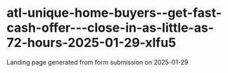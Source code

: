 # atl-unique-home-buyers--get-fast-cash-offer---close-in-as-little-as-72-hours-2025-01-29-xlfu5
Landing page generated from form submission on 2025-01-29
